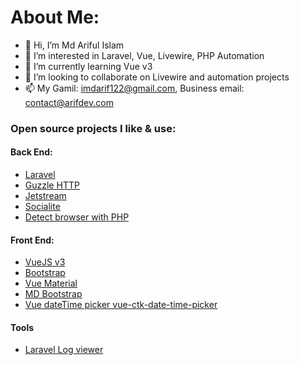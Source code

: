 # About Me:
- 👋 Hi, I’m Md Ariful Islam
- 👀 I’m interested in Laravel, Vue, Livewire, PHP Automation
- 🌱 I’m currently learning Vue v3
- 💞️ I’m looking to collaborate on Livewire and automation projects
- 📫 My Gamil: imdarif122@gmail.com, Business email: contact@arifdev.com

### Open source projects I like & use:
#### Back End:
- [Laravel](https://github.com/laravel)
- [Guzzle HTTP](https://docs.guzzlephp.org/en/stable/)
- [Jetstream](https://jetstream.laravel.com)
- [Socialite](https://laravel.com/docs/9.x/socialite)
- [Detect browser with PHP](https://github.com/hisorange/browser-detect)
#### Front End:
- [VueJS v3](https://vuejs.org/)
- [Bootstrap](https://getbootstrap.com/)
- [Vue Material](https://www.creative-tim.com/vuematerial/getting-started)
- [MD Bootstrap](https://mdbootstrap.com/docs/standard/navigation/breadcrumb/)
- [Vue dateTime picker vue-ctk-date-time-picker](https://github.com/chronotruck/vue-ctk-date-time-picker)
#### Tools 
- [Laravel Log viewer](https://github.com/opcodesio/log-viewer)
